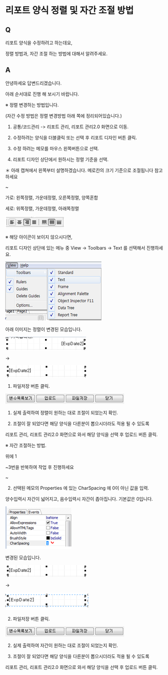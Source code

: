 # 리포트 양식 정렬 및 자간 조절 방법

## Q

리포트 양식을 수정하려고 하는데요,

정렬 방법과, 자간 조절 하는 방법에 대해서 알려주세요.

## A

안녕하세요 답변드리겠습니다.

아래 순서대로 진행 해 보시기 바랍니다.

※ 정렬 변경하는 방법입니다.

\(자간 수정 방법은 정렬 변경방법 아래 쪽에 정리되어있습니다.\)

1. 공통/코드관리 -&gt; 리포트 관리, 리포트 관리2.0 화면으로 이동.

1. 수정하려는 양식을 더블클릭 또는 선택 후 리포트 디자인 버튼 클릭.

1. 수정 하려는 메모를 마우스 왼쪽버튼으로 선택.

1. 리포트 디자인 상단에서 원하시는 정렬 기준을 선택.

＊ 아래 캡쳐에서 왼쪽부터 설명하겠습니다. 메로칸의 크기 기준으로 조절됩니다 참고하세요

~

가로: 왼쪽정렬, 가운데정렬, 오른쪽정렬, 양쪽혼합

세로: 위쪽정렬, 가운데정렬, 아래쪽정렬

![](../.gitbook/assets/01%20%2811%29.png)

※ 해당 아이콘이 보이지 않으시다면,

리포트 디자인 상단에 있는 메뉴 중 View -&gt; Toolbars -&gt; Text 를 선택해서 진행하세요.

![](../.gitbook/assets/02view.png)

아래 이미지는 정렬이 변경된 모습입니다.

![](../.gitbook/assets/03-_-_%20%281%29.png)

 -&gt; 

![](../.gitbook/assets/04%20%2812%29.png)

1. 파일저장 버튼 클릭.

![](../.gitbook/assets/05%20%286%29.png)

1. 실제 출력하여 정렬이 원하는 대로 조절이 되었는지 확인.

1. 조절이 잘 되었다면 해당 양식을 다른분이 뽑으시더라도 적용 될 수 있도록

리포트 관리, 리포트 관리2.0 화면으로 와서 해당 양식을 선택 후 업로드 버튼 클릭.

※ 자간 조절하는 방법.

위에 1

~3번을 반복하여 작업 후 진행하세요

~

2. 선택된 메모의 Properties 에 있는 CharSpacing 에 0이 아닌 값을 입력.

양수입력시 자간이 넓어지고, 음수입력시 자간이 좁아집니다. 기본값은 0입니다.

![](../.gitbook/assets/06%20%288%29.png)

변경된 모습입니다.

![](../.gitbook/assets/07%20%286%29.png)

 -&gt; 

![](../.gitbook/assets/08-_-_.png)

2. 파일저장 버튼 클릭.

![](../.gitbook/assets/09%20%281%29.png)

2. 실제 출력하여 자간이 원하는 대로 조절이 되었는지 확인.

2. 조절이 잘 되었다면 해당 양식을 다른분이 뽑으시더라도 적용 될 수 있도록

리포트 관리, 리포트 관리2.0 화면으로 와서 해당 양식을 선택 후 업로드 버튼 클릭.

